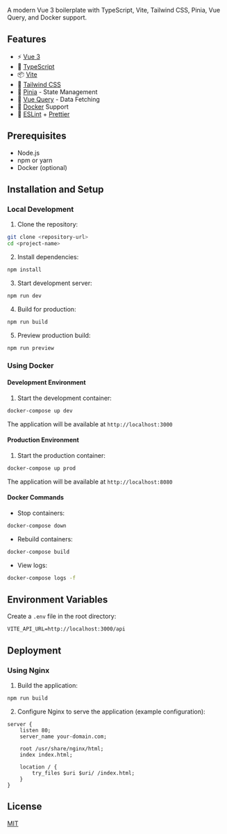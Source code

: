 A modern Vue 3 boilerplate with TypeScript, Vite, Tailwind CSS, Pinia, Vue Query, and Docker support.

## Features

- ⚡️ [Vue 3](https://vuejs.org/)
- 🎯 [TypeScript](https://www.typescriptlang.org/)
- 📦 [Vite](https://vitejs.dev/)
- 🎨 [Tailwind CSS](https://tailwindcss.com/)
- 🏪 [Pinia](https://pinia.vuejs.org/) - State Management
- 🔄 [Vue Query](https://tanstack.com/query/latest) - Data Fetching
- 🐳 [Docker](https://www.docker.com/) Support
- 🔧 [ESLint](https://eslint.org/) + [Prettier](https://prettier.io/)

## Prerequisites

- Node.js
- npm or yarn
- Docker (optional)

## Installation and Setup

### Local Development

1. Clone the repository:

```bash
git clone <repository-url>
cd <project-name>
```

2. Install dependencies:

```bash
npm install
```

3. Start development server:

```bash
npm run dev
```

4. Build for production:

```bash
npm run build
```

5. Preview production build:

```bash
npm run preview
```

### Using Docker

#### Development Environment

1. Start the development container:

```bash
docker-compose up dev
```

The application will be available at `http://localhost:3000`

#### Production Environment

1. Start the production container:

```bash
docker-compose up prod
```

The application will be available at `http://localhost:8080`

#### Docker Commands

- Stop containers:

```bash
docker-compose down
```

- Rebuild containers:

```bash
docker-compose build
```

- View logs:

```bash
docker-compose logs -f
```

## Environment Variables

Create a `.env` file in the root directory:

```env
VITE_API_URL=http://localhost:3000/api
```

## Deployment

### Using Nginx

1. Build the application:

```bash
npm run build
```

2. Configure Nginx to serve the application (example configuration):

```nginx
server {
    listen 80;
    server_name your-domain.com;

    root /usr/share/nginx/html;
    index index.html;

    location / {
        try_files $uri $uri/ /index.html;
    }
}
```

## License

[MIT](LICENSE)
